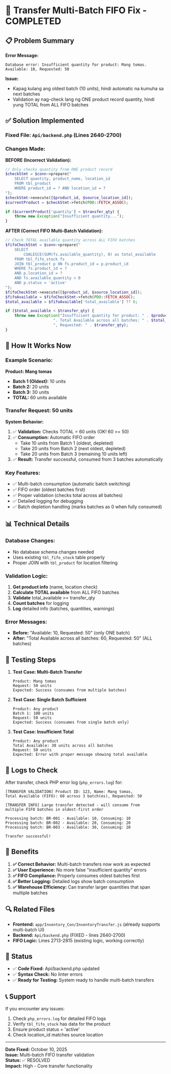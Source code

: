 # 🔧 Transfer Multi-Batch FIFO Fix - COMPLETED

## 📋 Problem Summary

**Error Message:**
```
Database error: Insufficient quantity for product: Mang tomas. 
Available: 10, Requested: 50
```

**Issue:** 
- Kapag kulang ang oldest batch (10 units), hindi automatic na kumuha sa next batches
- Validation ay nag-check lang ng ONE product record quantity, hindi yung TOTAL from ALL FIFO batches

## ✅ Solution Implemented

### Fixed File: `Api/backend.php` (Lines 2640-2700)

### Changes Made:

**BEFORE (Incorrect Validation):**
```php
// Only checks quantity from ONE product record
$checkStmt = $conn->prepare("
    SELECT quantity, product_name, location_id 
    FROM tbl_product 
    WHERE product_id = ? AND location_id = ?
");
$checkStmt->execute([$product_id, $source_location_id]);
$currentProduct = $checkStmt->fetch(PDO::FETCH_ASSOC);

if ($currentProduct['quantity'] < $transfer_qty) {
    throw new Exception("Insufficient quantity...");
}
```

**AFTER (Correct FIFO Multi-Batch Validation):**
```php
// Check TOTAL available quantity across ALL FIFO batches
$fifoCheckStmt = $conn->prepare("
    SELECT 
        COALESCE(SUM(fs.available_quantity), 0) as total_available
    FROM tbl_fifo_stock fs
    JOIN tbl_product p ON fs.product_id = p.product_id
    WHERE fs.product_id = ? 
    AND p.location_id = ?
    AND fs.available_quantity > 0
    AND p.status = 'active'
");
$fifoCheckStmt->execute([$product_id, $source_location_id]);
$fifoAvailable = $fifoCheckStmt->fetch(PDO::FETCH_ASSOC);
$total_available = $fifoAvailable['total_available'] ?? 0;

if ($total_available < $transfer_qty) {
    throw new Exception("Insufficient quantity for product: " . $productInfo['product_name'] . 
                     ". Total Available across all batches: " . $total_available . 
                     ", Requested: " . $transfer_qty);
}
```

## 🎯 How It Works Now

### Example Scenario:
**Product: Mang tomas**
- **Batch 1 (Oldest):** 10 units
- **Batch 2:** 20 units  
- **Batch 3:** 30 units
- **TOTAL:** 60 units available

### Transfer Request: 50 units

**System Behavior:**
1. ✅ **Validation:** Checks TOTAL = 60 units (OK! 60 >= 50)
2. ✅ **Consumption:** Automatic FIFO order
   - Take 10 units from Batch 1 (oldest, depleted)
   - Take 20 units from Batch 2 (next oldest, depleted)
   - Take 20 units from Batch 3 (remaining 10 units left)
3. ✅ **Result:** Transfer successful, consumed from 3 batches automatically

### Key Features:
- ✅ Multi-batch consumption (automatic batch switching)
- ✅ FIFO order (oldest batches first)
- ✅ Proper validation (checks total across all batches)
- ✅ Detailed logging for debugging
- ✅ Batch depletion handling (marks batches as 0 when fully consumed)

## 📊 Technical Details

### Database Changes:
- No database schema changes needed
- Uses existing `tbl_fifo_stock` table properly
- Proper JOIN with `tbl_product` for location filtering

### Validation Logic:
1. **Get product info** (name, location check)
2. **Calculate TOTAL available** from ALL FIFO batches
3. **Validate** total_available >= transfer_qty
4. **Count batches** for logging
5. **Log** detailed info (batches, quantities, warnings)

### Error Messages:
- **Before:** "Available: 10, Requested: 50" (only ONE batch)
- **After:** "Total Available across all batches: 60, Requested: 50" (ALL batches)

## 🧪 Testing Steps

1. **Test Case: Multi-Batch Transfer**
   ```
   Product: Mang tomas
   Request: 50 units
   Expected: Success (consumes from multiple batches)
   ```

2. **Test Case: Single Batch Sufficient**
   ```
   Product: Any product
   Batch 1: 100 units
   Request: 50 units
   Expected: Success (consumes from single batch only)
   ```

3. **Test Case: Insufficient Total**
   ```
   Product: Any product
   Total Available: 30 units across all batches
   Request: 50 units
   Expected: Error with proper message showing total available
   ```

## 📝 Logs to Check

After transfer, check PHP error log (`php_errors.log`) for:

```
[TRANSFER VALIDATION] Product ID: 123, Name: Mang tomas, 
Total Available (FIFO): 60 across 3 batch(es), Requested: 50

[TRANSFER INFO] Large transfer detected - will consume from 
multiple FIFO batches in oldest-first order

Processing batch: BR-001 - Available: 10, Consuming: 10
Processing batch: BR-002 - Available: 20, Consuming: 20
Processing batch: BR-003 - Available: 30, Consuming: 20

Transfer successful!
```

## 🎉 Benefits

1. **✅ Correct Behavior:** Multi-batch transfers now work as expected
2. **✅ User Experience:** No more false "insufficient quantity" errors
3. **✅ FIFO Compliance:** Properly consumes oldest batches first
4. **✅ Better Logging:** Detailed logs show batch consumption
5. **✅ Warehouse Efficiency:** Can transfer larger quantities that span multiple batches

## 🔍 Related Files

- **Frontend:** `app/Inventory_Con/InventoryTransfer.js` (already supports multi-batch UI)
- **Backend:** `Api/backend.php` (FIXED - lines 2640-2700)
- **FIFO Logic:** Lines 2713-2815 (existing logic, working correctly)

## 🚀 Status

- ✅ **Code Fixed:** Api/backend.php updated
- ✅ **Syntax Check:** No linter errors
- ✅ **Ready for Testing:** System ready to handle multi-batch transfers

## 📞 Support

If you encounter any issues:
1. Check `php_errors.log` for detailed FIFO logs
2. Verify `tbl_fifo_stock` has data for the product
3. Ensure product status = 'active'
4. Check location_id matches source location

---

**Date Fixed:** October 10, 2025  
**Issue:** Multi-batch FIFO transfer validation  
**Status:** ✅ RESOLVED  
**Impact:** High - Core transfer functionality

